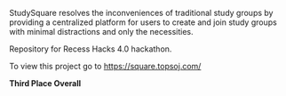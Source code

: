 StudySquare resolves the inconveniences of traditional study groups by providing a centralized platform for users to create and join study groups with minimal distractions and only the necessities.

Repository for Recess Hacks 4.0 hackathon.

To view this project go to https://square.topsoj.com/

**Third Place Overall**
